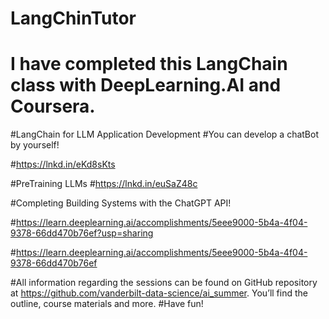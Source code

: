 # LangChinTutor
# I have completed this LangChain class with DeepLearning.AI and Coursera.

#LangChain for LLM Application Development
#You can develop a chatBot by yourself!

#https://lnkd.in/eKd8sKts

#PreTraining LLMs
#https://lnkd.in/euSaZ48c

#Completing Building Systems with the ChatGPT API!

#https://learn.deeplearning.ai/accomplishments/5eee9000-5b4a-4f04-9378-66dd470b76ef?usp=sharing

#https://learn.deeplearning.ai/accomplishments/5eee9000-5b4a-4f04-9378-66dd470b76ef

#All information regarding the sessions can be found on GitHub repository at https://github.com/vanderbilt-data-science/ai_summer. You’ll find the outline, course materials and more.
#Have fun!
